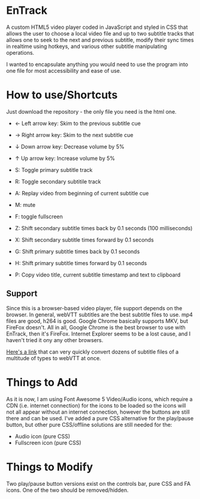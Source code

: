 # EnTrack
A custom HTML5 video player coded in JavaScript and styled in CSS that allows the user to choose a local video file and up to two subtitle tracks that allows one to seek to the next and previous subtitle, modify their sync times in realtime using hotkeys, and various other subtitle manipulating operations.

I wanted to encapsulate anything you would need to use the program into one file for most accessibility and ease of use.

# How to use/Shortcuts
Just download the repository - the only file you need is the html one.

* ← Left arrow key: Skim to the previous subtitle cue
* → Right arrow key: Skim to the next subtitle cue
* ↓ Down arrow key:     Decrease volume by 5%
* ↑ Up arrow key:       Increase volume by 5%

* S: Toggle primary subtitle track
* R: Toggle secondary subtitile track
* A: Replay video from beginning of current subtitle cue
* M: mute
* F: toggle fullscreen
* Z: Shift secondary subtitle times back by 0.1 seconds (100 milliseconds)
* X: Shift secondary subtitle times forward by 0.1 seconds
* G: Shift primary subtitle times back by 0.1 seconds
* H: Shift primary subtitle times forward by 0.1 seconds
* P: Copy video title, current subtitle timestamp and text to clipboard

## Support
Since this is a browser-based video player, file support depends on the browser. 
In general, webVTT subtitles are the best subtitle files to use. mp4 files are good, h264 is good. Google Chrome basically supports MKV, but FireFox doesn't. All in all, Google Chrome is the best browser to use with EnTrack, then it's FireFox. Internet Explorer seems to be a lost cause, and I haven't tried it ony any other browsers.

[Here's a link](https://subtitletools.com/convert-to-vtt-online) that can very quickly convert dozens of subtitle files of a multitude of types to webVTT at once.

# Things to Add
As it is now, I am using Font Awesome 5 Video/Audio icons, which require a CDN (i.e. internet connection) for the icons to be loaded so the icons will not all appear without an internet connection, however the buttons are still there and can be used.
I've added a pure CSS alternative for the play/pause button, but other pure CSS/offline solutions are still needed for the:
* Audio icon (pure CSS)
* Fullscreen icon (pure CSS)

# Things to Modify
Two play/pause button versions exist on the controls bar, pure CSS and FA icons. One of the two should be removed/hidden.
